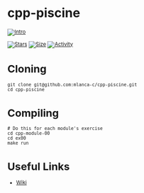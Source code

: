 # cpp-piscine

 <small description of project>

[![Intro](https://img.shields.io/badge/Cursus-cpp_module_00-success?style=for-the-badge&logo=42)](https://github.com/mlanca-c/cpp-piscine)
 
 [![Stars](https://img.shields.io/github/stars/mlanca-c/cpp-piscine?color=ffff00&label=Stars&logo=Stars&style=?style=flat)](https://github.com/mlanca-c/cpp-piscine)
 [![Size](https://img.shields.io/github/repo-size/mlanca-c/cpp-piscine?color=blue&label=Size&logo=Size&style=?style=flat)](https://github.com/mlanca-c/cpp-piscine)
 [![Activity](https://img.shields.io/github/last-commit/mlanca-c/cpp-piscine?color=red&label=Last%20Commit&style=flat)](https://github.com/mlanca-c/cpp-piscine)
 
# Cloning

 ```
 git clone git@github.com:mlanca-c/cpp-piscine.git
 cd cpp-piscine
 ```
 
# Compiling
 
 ```
 # Do this for each module's exercise
 cd cpp-module-00
 cd ex00
 make run
 ```

# Useful Links

 * [Wiki](https://github.com/mlanca-c/cpp-piscine/wiki/cpp-module-00)
